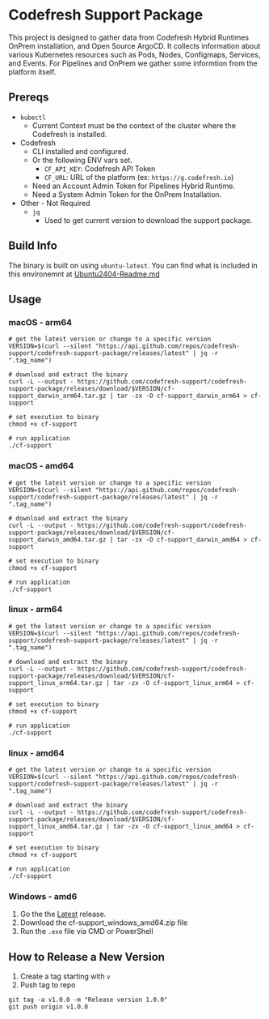 # Codefresh Support Package

This project is designed to gather data from Codefresh Hybrid Runtimes OnPrem installation, and Open Source ArgoCD. It collects information about various Kubernetes resources such as Pods, Nodes, Configmaps, Services, and Events. For Pipelines and OnPrem we gather some informtion from the platform itself.

## Prereqs

- `kubectl`
  - Current Context must be the context of the cluster where the Codefresh is installed.
- Codefresh
  - CLI installed and configured.
  - Or the following ENV vars set.
    - `CF_API_KEY`: Codefresh API Token
    - `CF_URL`: URL of the platform (ex: `https://g.codefresh.io`)
  - Need an Account Admin Token for Pipelines Hybrid Runtime.
  - Need a System Admin Token for the OnPrem Installation.
- Other - Not Required
  - `jq`
    - Used to get current version to download the support package.

## Build Info

The binary is built on using `ubuntu-latest`.  You can find what is included in this environemnt at [Ubuntu2404-Readme.md](https://github.com/actions/runner-images/blob/main/images/ubuntu/Ubuntu2404-Readme.md)

## Usage

### macOS - arm64

```shell
# get the latest version or change to a specific version
VERSION=$(curl --silent "https://api.github.com/repos/codefresh-support/codefresh-support-package/releases/latest" | jq -r ".tag_name")

# download and extract the binary
curl -L --output - https://github.com/codefresh-support/codefresh-support-package/releases/download/$VERSION/cf-support_darwin_arm64.tar.gz | tar -zx -O cf-support_darwin_arm64 > cf-support

# set execution to binary
chmod +x cf-support

# run application
./cf-support
```

### macOS - amd64

```shell
# get the latest version or change to a specific version
VERSION=$(curl --silent "https://api.github.com/repos/codefresh-support/codefresh-support-package/releases/latest" | jq -r ".tag_name")

# download and extract the binary
curl -L --output - https://github.com/codefresh-support/codefresh-support-package/releases/download/$VERSION/cf-support_darwin_amd64.tar.gz | tar -zx -O cf-support_darwin_amd64 > cf-support

# set execution to binary
chmod +x cf-support

# run application
./cf-support
```

### linux - arm64

```shell
# get the latest version or change to a specific version
VERSION=$(curl --silent "https://api.github.com/repos/codefresh-support/codefresh-support-package/releases/latest" | jq -r ".tag_name")

# download and extract the binary
curl -L --output - https://github.com/codefresh-support/codefresh-support-package/releases/download/$VERSION/cf-support_linux_arm64.tar.gz | tar -zx -O cf-support_linux_arm64 > cf-support

# set execution to binary
chmod +x cf-support

# run application
./cf-support
```

### linux - amd64

```shell
# get the latest version or change to a specific version
VERSION=$(curl --silent "https://api.github.com/repos/codefresh-support/codefresh-support-package/releases/latest" | jq -r ".tag_name")

# download and extract the binary
curl -L --output - https://github.com/codefresh-support/codefresh-support-package/releases/download/$VERSION/cf-support_linux_amd64.tar.gz | tar -zx -O cf-support_linux_amd64 > cf-support

# set execution to binary
chmod +x cf-support

# run application
./cf-support
```

### Windows - amd6

1. Go the the [Latest](https://github.com/codefresh-support/codefresh-support-package/releases/latest) release.
1. Download the cf-support_windows_amd64.zip file
1. Run the `.exe` file via CMD or PowerShell

## How to Release a New Version

1. Create a tag starting with `v`
1. Push tag to repo

```shell
git tag -a v1.0.0 -m "Release version 1.0.0"
git push origin v1.0.0
```
